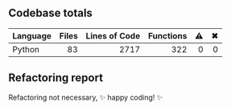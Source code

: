 ## Codebase totals
| **Language** | **Files** | **Lines of Code** | **Functions** | ⚠ | ✖ |
| --- | ---: | ---: | ---: | ---: | ---: |
| Python | 83 | 2717 | 322 | 0 | 0 |


## Refactoring report
Refactoring not necessary, ✨ happy coding! ✨
